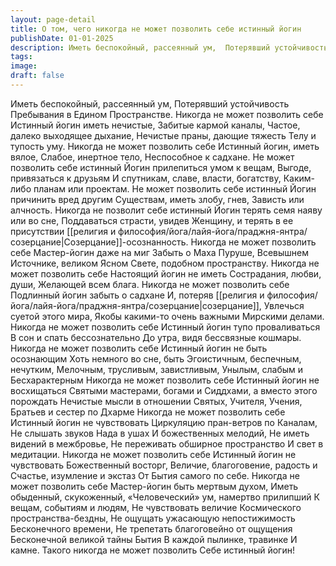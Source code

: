 ```yaml
---
layout: page-detail
title: О том, чего никогда не может позволить себе истинный йогин
publishDate: 01-01-2025
description: Иметь беспокойный, рассеянный ум,  Потерявший устойчивость  Пребывания в Едином  Пространстве.  Никогда не может позволить себе  Истинный йогин иметь нечистые,  Забитые кармой каналы,  Частое, далеко выходящее дыхание,  Нечистые праны, дающие тяжесть...
tags:
image:
draft: false
---
```

Иметь беспокойный, рассеянный ум,  Потерявший устойчивость  Пребывания в Едином  Пространстве.  Никогда не может позволить себе  Истинный йогин иметь нечистые,  Забитые кармой каналы,  Частое, далеко выходящее дыхание,  Нечистые праны, дающие тяжесть Телу и тупость уму.  Никогда не может позволить себе  Истинный йогин, иметь вялое,  Слабое, инертное тело,  Неспособное к садхане.  Не может позволить себе истинный  Йогин прилепиться умом к вещам,  Выгоде, привязаться к друзьям  И спутникам, славе, власти, богатству,  Каким-либо планам или проектам.  Не может позволить себе истинный  Йогин причинить вред другим  Существам, иметь злобу, гнев,  Зависть или алчность.  Никогда не позволит себе истинный  Йогин терять семя наяву или во сне,  Поддаваться страсти, увидев  Женщину, и терять в ее присутствии  [[религия и философия/йога/лайя-йога/праджня-янтра/созерцание|Созерцание]]-осознанность.  Никогда не может позволить себе  Мастер-йогин даже на миг  Забыть о Маха Пуруше,  Всевышнем Источнике, великом Ясном  Свете, подобном пространству.  Никогда не может позволить себе  Настоящий йогин не иметь  Сострадания, любви, души,  Желающей всем блага.  Никогда не может позволить себе  Подлинный йогин забыть о садхане  И, потеряв [[религия и философия/йога/лайя-йога/праджня-янтра/созерцание|созерцание]],  Увлечься суетой этого мира,  Якобы какими-то очень важными  Мирскими делами.  Никогда не может позволить себе  Истинный йогин тупо проваливаться  В сон и спать бессознательно  До утра, видя бессвязные кошмары.  Никогда не может позволить себе  Истинный йогин не быть осознающим  Хоть немного во сне, быть  Эгоистичным, беспечным, нечутким,  Мелочным, трусливым, завистливым,  Унылым, слабым и  Бесхарактерным  Никогда не может позволить себе  Истинный йогин не восхищаться  Святыми мастерами, богами и  Сиддхами, а вместо этого порождать  Нечистые мысли в отношении  Святых, Учителя, Учения,  Братьев и сестер по Дхарме  Никогда не может позволить себе  Истинный йогин не чувствовать  Циркуляцию пран-ветров по  Каналам,  Не слышать звуков Нада в ушах  И божественных мелодий,  Не иметь видений в межбровье,  Не переживать обширное пространство  И свет в медитации.  Никогда не может позволить себе  Истинный йогин не чувствовать  Божественный восторг,  Величие, благоговение, радость и  Счастье, изумление и экстаз  От Бытия самого по себе.  Никогда не может позволить себе  Мастер-йогин быть мертвым духом,  Иметь обыденный, скукоженный,  «Человеческий» ум, намертво прилипший  К вещам, событиям и людям,  Не чувствовать величие  Космического пространства-бездны,  Не ощущать ужасающую непостижимость  Бесконечного времени,  Не трепетать благоговейно от ощущения  Бесконечной великой тайны Бытия  В каждой пылинке, травинке  И камне.  Такого никогда не может позволить  Себе истинный йогин!
